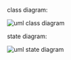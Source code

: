class diagram:

![uml class diagram](https://user-images.githubusercontent.com/75387956/103081292-f673c700-45d7-11eb-92cb-7f0ae7833437.png)

state diagram:

![uml state diagram](https://user-images.githubusercontent.com/75387956/103080714-b06a3380-45d6-11eb-95c2-eff963756edb.png)
